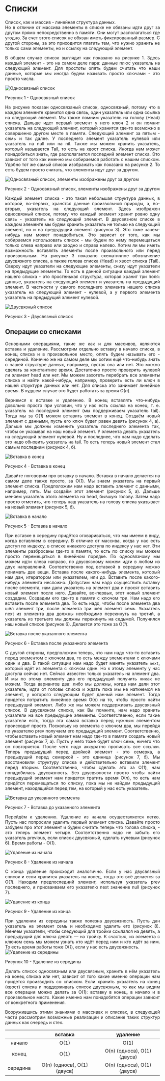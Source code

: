 <h1>Списки</h1>
<div align="justify">
Cписок, как и массив - линейная структура данных.
</div>
<div align="justify">
Но в отличие от массива элементы в списке не обязаны идти друг за другом 
прямо непосредственно в памяти. Они могут располагаться где угодно. За счет этого  
список не обязан иметь фиксированный размер. С другой стороны, за это приходится 
платить тем, что нужно хранить не только сами элементы, но и ссылку на следующий элемент.
</div>
<div align="justify">
<p>В общем случае список выглядит как показано на рисунке 1. Здесь каждый элемент - это на самом деле пара: 
данные плюс указатель на следующий элемент. Для простоты опять будем считать что наши данные, 
которые мы иногда будем называть просто ключами - это просто числа.</p>
<img src="images/lists/image1.svg" alt="Односвязный список" />
<p>Рисунок 1 - Односвязный список</p>
<p>На рисунке показан односвязаный список,
односвязный, потому что в каждом элементе хранится одна связь, один указатель или одна ссылка на следующий 
элемент. Мы также помним указатель на голову (Head) списка. Дальше идет первый элемент у него ключ 2 и он
помнит указатель на следующий элемент, который хранится где-то возможно в совершенно другом месте в памяти.
Следующий элемент за пятым - семь и так далее. У последнего элемент указатель нулевой или указатель на 
null или на nil. Также мы можем хранить указатель, который называется Tail, то есть на хвост списка. 
Иногда нам может понадобиться знать, где располагается последний элемент списка. Это зависит от того как 
именно мы собираемся работать с нашим списком. Удобно тот же самый список изображать 
как показано на рисунке 2. То есть будем просто считать, что элементы идут друг за другом.</p>
<img src="/images/lists/image2.svg" alt="Односвязный список, элементы изображены друг за другом" />
<p>Рисунок 2 - Односвязный список, элементы изображены друг за другом</p>
<p>Каждый элемент списка - это такая небольшая структура данных, в которой, во-первых, хранятся данные произвольной 
природы, а, во-вторых, указатель на следующий элемент. Здесь изображен односвязный список, потому что 
каждый элемент хранит ровно одну связь - указатель на следующий элемент. В двусвязном списке в каждом элементе мы 
будем хранить указатель не только на следующий элемент, но и на предыдущий элемент (рисунок 3).
Это тоже зачем-нибудь нам может понадобиться. Это зависит от того, как мы собираемся использовать 
список - мы будем по нему перемещаться только слева направо или заодно и справа налево. 
Хотим ли мы иметь возможность вставлять элементы после произвольного или перед произвольным. 
На рисунке 3 показано схематичное обозначение двусвязного списка, а также голова списка (Head) и хвост списка (Tail). 
Сверху идут указатели на следующие элементы, снизу идут указатели на предыдущие элементы. То есть в данной ситуации 
каждый элемент нашего списка - это простенькая структура, которая хранит три поля: данные, указатель на следующий 
элемент и указатель на предыдущий элемент. В частности у самого последнего элемента нашего списка указатель на 
следующий элемент - нулевой, а у первого элемента указатель на предыдущий элемент нулевой.</p>
<img src="/images/lists/image3.svg" alt="Двусвязный список" />
<p>Рисунок 3 - Двусвязный список</p>
</div>
<h2>Операции со списками</h2>
<div align="justify">
<p>
Основными операциями, такие же как и для массивов, являются вставка и удаление. Рассмотрим отдельно вставку в начало 
списка, в конец списка и в произвольное место, опять будем называть его - серединой. Конечно же на самом деле 
мы хотим ещё что-нибудь знать о нашей структуре данных, например, пустая она или нет. Это можно сделать за 
константное время. Достаточно просто проверить нулевой ли элемент head или нет.
Мы можем захотеть перебрать все элементы списка и найти какой-нибудь, например, 
проверить есть ли ключ в нашей структуре данных или нет. Для списка это занимает 
линейное время. В худшем случае это будет работать за время О(<em>n</em>).</p>
</div>
<div align="justify">
<p>
Вернемся к вставке и удалению. В конец вставлять что-нибудь довольно просто при условии, что у нас есть ссылка 
на конец, т. е. указатель на последний элемент (мы поддерживаем указатель tail). Тогда мы за О(<em>1</em>) 
можем вставить элемент в конец. Создаём новый элемент c данными, пусть его ключ будет равен девять (рисунок 4, а). 
Дальше мы должны изменить указатель последнего элемента так, чтобы он указывал на наш новый 
элемент. У элемента девять указатель на следующий элемент нулевой. Ну и последнее, что нам надо сделать это надо
обновить указатель на tail. То есть теперь новый элемент стал самым последним (рисунок 4, б).</p>
<img src="/images/lists/image4.svg" alt="Вставка в конец" />
<p>Рисунок 4 - Вставка в конец</p>
</div>
<div align="justify">
<p>
Давайте поговорим про вставку в начало. Вставка в начало делается на самом деле также просто, за О(<em>1</em>). 
Мы знаем указатель на первый элемент списка. Предположим нам надо вставить элемент с данными, например, пять. 
Мы создаём этот элемент (рисунок 5, а). Дальше меняем указатель этого элемента на head, бывшую голову. 
Затем надо просто отметить, что теперь наш указатель на голову списка указывает на новый элемент (рисунок 5, б).</p>
<img src="/images/lists/image5.svg" alt="Вставка в начало" />
<p>Рисунок 5 - Вставка в начало</p>
</div>
<div align="justify">
<p>
При вставке в середину придётся оговариваться, что мы имеем в виду, когда вставляем в середину.
В отличие от массива, когда у нас есть доступ по индексу, в списке никакого доступа по индексу у нас нет. 
Эти элементы разбросаны где-то в памяти, то есть по списку мы можем просто перемещаться в линейном порядке. 
По односвязному мы можем идти слева направо, по двусвязному можем идти в любом из двух направлений. 
Соответственно под вставкой в середину можно понимать две вещи. Вставка после какого-нибудь элемента, который нам дан, 
итератором или указателем, или до. Вставить после какого-нибудь элемента несложно. 
Допустим нам надо осуществить вставку после элемента, нам дали указатель на элемент два и просят вставить 
новый элемент после него. Давайте, во-первых, этот новый элемент создадим. Создадим его где-то в памяти с 
ключом три. Нам надо его вставить после элемента два. То есть надо, чтобы после элемента два шёл элемент три, 
после элемента три шёл элемент семь. Указатель next из элемента два должны необходимо перекинуть на третий, а 
указатель из третьего мы должны перекинуть на седьмой. Получился наш новый список (рисунок 6). Делается это тоже за О(<em>1</em>).
</p>
<img src="/images/lists/image6.svg" alt="Вставка после указанного элемента" />
<p>Рисунок 6 - Вставка после указанного элемента</p>
<p>
С другой стороны, предположим теперь, что нам надо что-то вставить перед элементом с ключом два, то есть между элементами с ключами один и два. 
В такой ситуации нам надо будет менять указатель <code>next</code>, который идёт из элемента с ключом один.
Но к этому элементу у нас доступа сейчас нет. Сейчас известен только указатель на элемент два. И мы по этому элементу 
два его предыдущий получить никак не можем. Тогда вариантов два: либо мы должны, когда нам дали этот указатель, 
идти от головы списка и ждать пока мы не наткнемся на элемент, у которого следующим будет данный нам элемент. 
Тогда придется потратить линейное время O(<em>n</em>) на то, чтобы просто найти предыдущий элемент. 
Либо же мы можем поддерживать двусвязный список. В двусвязном списке, как Вы помните, нам надо хранить указатели 
на все предыдущие элементы. Соответственно, если такие указатели есть, тогда эта самая вставка перед нужным 
элементом происходит просто. Поскольку из элемента с ключом два, мы перейдя по указателю prev получаем его 
предыдущий элемент. Соответственно, чтобы вставить новый элемент нам надо где-то в памяти создать новый элемент (рисунок 7, а). 
Пусть у него тоже будет ключ семь, ничего что он повторяется. После чего надо аккуратно прописать все ссылки. 
Теперь предыдущий перед двойкой элемент - это семерка, а предыдущий перед семеркой - это единица (рисунок 7, б). Мы
восстановили структуру списка и действительно вставили элемент перед вторым. Соответственно, чтобы сделать это 
за О(<em>1</em>), нам понадобилась двусвязность. Без двусвязности просто чтобы найти предыдущий элемент нам придется тратить 
время О(<em>n</em>), то есть нам придётся перемещаться по списку, пока мы не найдем предыдущий элемент, находящийся
перед тем, на который у нас есть указатель.</div>
<img src="/images/lists/image7.svg" alt="Вставка до указанного элемента" />
<p>Рисунок 7 - Вставка до указанного элемента</p>
<div align="justify">
<p>
Перейдём к удалению. Удаление из начала осуществляется легко. Пусть нас попросили удалить первый элемент списка. 
Давайте просто забудем про этот элемент и будем считать теперь что голова списка, - это теперь элемент четыре. 
Соответственно надо не забыть его указатель previous, если список двусвязный, сделать нулевым (рисунок 6). Время работы - О(<em>1</em>).
</p>
<img src="/images/lists/image8.svg" alt="Удаление из начала" />
<p>Рисунок 8 - Удаление из начала</p>
<p>
С конца удаление происходит аналогично. Если у нас двусвязный список и если хранится указатель на конец, тогда это всё
делается за О(<em>1</em>). Находим предпоследний элемент, используя указатель prev последнего, и присваиваем его 
указателю next значение null (рисунок 7).</p>
<img src="/images/lists/image9.svg" alt="Удаление из конца" />
<p>Рисунок 9 - Удаление из конца</p>
</div>
<div align="justify">
При удалении из середины также полезна двусвязность. Пусть дан указатель на элемент семь и необходимо удалить его (рисунок 8).
Меняем указатели, чтобы следующий для тройки ссылался на девять, а предыдущий для ключа девять — на тройку. 
К счастью, из элемента с ключом семь мы можем узнать кто идёт перед ним и кто идёт за ним. 
То есть время работы тоже О(<em>1</em>), если у нас есть двусвязность.
</div>
<img src="/images/lists/image10.svg" alt="Удаление из середины" />
<p>Рисунок 10 - Удаление из середины</p>
<div align="justify">
<p>
Делать список односвязным или двусвязным, хранить в нём указатель на конец списка или нет, зависит от того какие 
именно операции нам придется производить со списком. Если хранить указатель на конец (хвост) списка и поддерживать 
список двусвязным, то как мы видим все операции можно делать за О(<em>1</em>): вставку в конец, в начало и в 
произвольное место. Какие именно нам понадобятся операции зависит от конкретного применения.</p>
<p>Вооружившись этими знаниями о массивах и списках, в следующей части рассмотрим возможные реализации и описание 
таких структур данных как очередь и стек.</p></div>


|          |     вставка    |    удаление    |
|:--------:|:--------------:|:--------------:|
|  начало  |   O(1)         |   O(1)         |
|   конец  |   O(1)         |   O(n) (односв), O(1) (двусв) |
| середина |   O(n) (односв), O(1) (двусв) |   O(n) (односв), O(1) (двусв) |